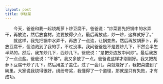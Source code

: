 ```yaml
---
layout: post
title: 学烧菜
---
```



　　今天，爸爸和我一起烧胡萝卜炒豆腐干。爸爸说：“炒菜要先把锅中的水弄干，再放油，然后放食材，油要放得少点，最后再放盐，炒一炒，这样就好了。”    
　　就这样，我先把锅中水弄干，再放了一点油，让锅变热，然后再放胡萝卜，再放豆腐干，但油溅到了我的手，不过没事。我问爸爸是不是要炒几下，不然会半生半熟的。然后，我东炒几下，西炒几下。爸爸说：“是把旁边放中间炒”。最后我放了一点点盐。爸爸说：“不够”。我又多放了一点。爸爸说这样才刚刚好。我又把胡萝卜豆腐干炒了几下，然后用盖子盖住。过了一会儿，菜就烧好了，我把菜盛到了碗里。大家说我烧得很好，纷纷夸奖，我懂得了一个道理，那就是只有失败，才有成功。    

